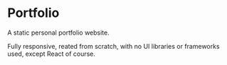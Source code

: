 # Portfolio

A static personal portfolio website.

Fully responsive, reated from scratch, with no UI libraries or frameworks used, except React of course.
